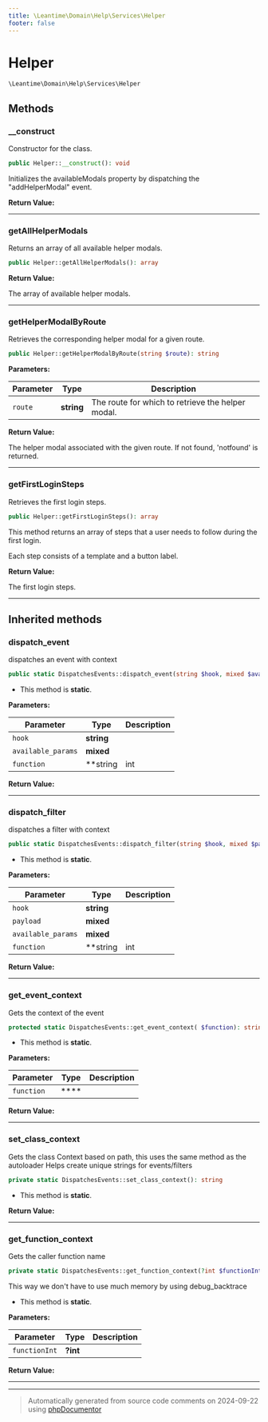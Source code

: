 ```yaml
---
title: \Leantime\Domain\Help\Services\Helper
footer: false
---
```


# Helper




`\Leantime\Domain\Help\Services\Helper`




## Methods

### __construct

Constructor for the class.

```php
public Helper::__construct(): void
```

Initializes the availableModals property by dispatching the "addHelperModal" event.







**Return Value:**





---
### getAllHelperModals

Returns an array of all available helper modals.

```php
public Helper::getAllHelperModals(): array
```









**Return Value:**

The array of available helper modals.



---
### getHelperModalByRoute

Retrieves the corresponding helper modal for a given route.

```php
public Helper::getHelperModalByRoute(string $route): string
```








**Parameters:**

| Parameter | Type | Description |
|-----------|------|-------------|
| `route` | **string** | The route for which to retrieve the helper modal. |


**Return Value:**

The helper modal associated with the given route. If not found, 'notfound' is returned.



---
### getFirstLoginSteps

Retrieves the first login steps.

```php
public Helper::getFirstLoginSteps(): array
```

This method returns an array of steps that a user needs to follow during the first login.

Each step consists of a template and a button label.







**Return Value:**

The first login steps.



---


## Inherited methods

### dispatch_event

dispatches an event with context

```php
public static DispatchesEvents::dispatch_event(string $hook, mixed $available_params = [], string|int|null $function = null): void
```



* This method is **static**.




**Parameters:**

| Parameter | Type | Description |
|-----------|------|-------------|
| `hook` | **string** |  |
| `available_params` | **mixed** |  |
| `function` | **string|int|null** |  |


**Return Value:**





---
### dispatch_filter

dispatches a filter with context

```php
public static DispatchesEvents::dispatch_filter(string $hook, mixed $payload, mixed $available_params = [], string|int|null $function = null): mixed
```



* This method is **static**.




**Parameters:**

| Parameter | Type | Description |
|-----------|------|-------------|
| `hook` | **string** |  |
| `payload` | **mixed** |  |
| `available_params` | **mixed** |  |
| `function` | **string|int|null** |  |


**Return Value:**





---
### get_event_context

Gets the context of the event

```php
protected static DispatchesEvents::get_event_context( $function): string
```



* This method is **static**.




**Parameters:**

| Parameter | Type | Description |
|-----------|------|-------------|
| `function` | **** |  |


**Return Value:**





---
### set_class_context

Gets the class Context based on path, this uses the same method as the autoloader
Helps create unique strings for events/filters

```php
private static DispatchesEvents::set_class_context(): string
```



* This method is **static**.





**Return Value:**





---
### get_function_context

Gets the caller function name

```php
private static DispatchesEvents::get_function_context(?int $functionInt = null): string
```

This way we don't have to use much memory by using debug_backtrace

* This method is **static**.




**Parameters:**

| Parameter | Type | Description |
|-----------|------|-------------|
| `functionInt` | **?int** |  |


**Return Value:**





---


---
> Automatically generated from source code comments on 2024-09-22 using [phpDocumentor](http://www.phpdoc.org/)
